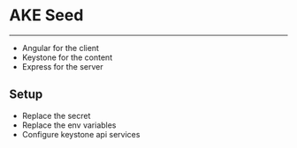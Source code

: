 # AKE Seed
----------------------
- Angular for the client
- Keystone for the content
- Express for the server

## Setup
- Replace the secret
- Replace the env variables
- Configure keystone api services